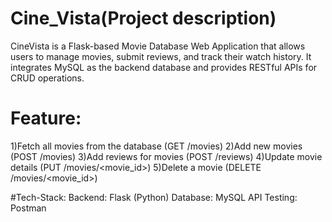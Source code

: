 # Cine_Vista(Project description)
CineVista is a Flask-based Movie Database Web Application that allows users to manage movies, submit reviews, and track their watch history. It integrates MySQL as the backend database and provides RESTful APIs for CRUD operations.

# Feature:
 1)Fetch all movies from the database (GET /movies)
 2)Add new movies (POST /movies)
 3)Add reviews for movies (POST /reviews)
 4)Update movie details (PUT /movies/<movie_id>)
 5)Delete a movie (DELETE /movies/<movie_id>)
 
#Tech-Stack:
Backend: Flask (Python)
Database: MySQL
API Testing: Postman
